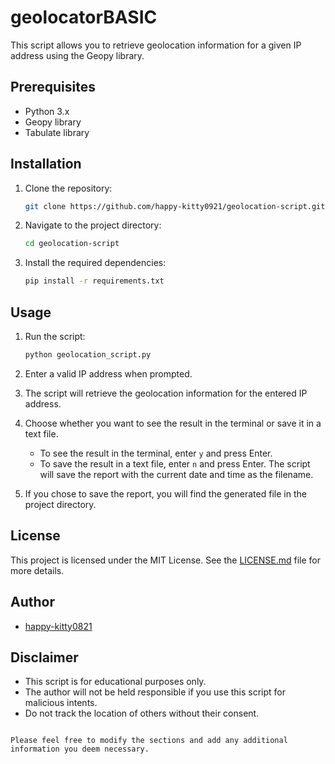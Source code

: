 # geolocatorBASIC

This script allows you to retrieve geolocation information for a given IP address using the Geopy library.

## Prerequisites

- Python 3.x
- Geopy library
- Tabulate library

## Installation

1. Clone the repository:

   ```bash
   git clone https://github.com/happy-kitty0921/geolocation-script.git
   ```

2. Navigate to the project directory:

   ```bash
   cd geolocation-script
   ```

3. Install the required dependencies:

   ```bash
   pip install -r requirements.txt
   ```

## Usage

1. Run the script:

   ```bash
   python geolocation_script.py
   ```

2. Enter a valid IP address when prompted.

3. The script will retrieve the geolocation information for the entered IP address.

4. Choose whether you want to see the result in the terminal or save it in a text file.

   - To see the result in the terminal, enter `y` and press Enter.
   - To save the result in a text file, enter `n` and press Enter. The script will save the report with the current date and time as the filename.

5. If you chose to save the report, you will find the generated file in the project directory.

## License

This project is licensed under the MIT License. See the [LICENSE.md](LICENSE.md) file for more details.

## Author

- [happy-kitty0821](https://github.com/happy-kitty0821)

## Disclaimer

- This script is for educational purposes only.
- The author will not be held responsible if you use this script for malicious intents.
- Do not track the location of others without their consent.

```

Please feel free to modify the sections and add any additional information you deem necessary.
